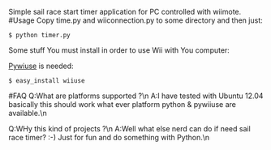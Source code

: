 
Simple sail race start timer application for PC controlled with wiimote. 
#Usage
Copy time.py and wiiconnection.py to some directory and then just:
    
    $ python timer.py

Some stuff You must install in order to use Wii with You computer:

[Pywiuse]( http://code.google.com/p/pywiiuse/) is needed:
   
    $ easy_install wiiuse


#FAQ
Q:What are platforms supported ?\n
A:I have tested with Ubuntu 12.04 basically this should work what ever platform python & pywiiuse are available.\n

Q:WHy this kind of projects ?\n
A:Well what else nerd can do if need sail race timer? :-) Just for fun and do something with Python.\n

 
